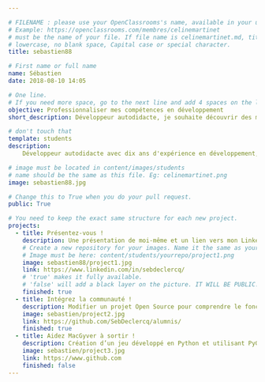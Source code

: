 ```yaml
---

# FILENAME : please use your OpenClassrooms's name, available in your url.
# Example: https://openclassrooms.com/membres/celinemartinet
# must be the name of your file. If file name is celinemartinet.md, title is celinemartinet.
# lowercase, no blank space, Capital case or special character.
title: sebastien88

# First name or full name
name: Sébastien
date: 2018-08-10 14:05

# One line.
# If you need more space, go to the next line and add 4 spaces on the left, as in 'description'.
objective: Professionnaliser mes compétences en développement
short_description: Développeur autodidacte, je souhaite découvrir des méthodes professionnelles et efficaces.

# don't touch that
template: students
description:
    Développeur autodidacte avec dix ans d'expérience en développement, je suis à la recherche d'une formation me permettant de professionnaliser mes compétences. Membre d'une équipe de développement spécialisée dans la gestion de flux de métadonnées, j'ai une appétence pour l'enrichissement et l'exploitation des données.

# image must be located in content/images/students
# name should be the same as this file. Eg: celinemartinet.png
image: sebastien88.jpg

# Change this to True when you do your pull request.
public: True

# You need to keep the exact same structure for each new project.
projects:
  - title: Présentez-vous !
    description: Une présentation de moi-même et un lien vers mon LinkedIn.
    # Create a new repository for your images. Name it the same as your nickname and profile picture.
    # Image must be here: content/students/yourrepo/project1.png
    image: sebastien88/project1.jpg
    link: https://www.linkedin.com/in/sebdeclercq/
    # 'true' makes it fully available.
    # 'false' will add a black layer on the picture. IT WILL BE PUBLIC!
    finished: true
  - title: Intégrez la communauté !
    description: Modifier un projet Open Source pour comprendre le fonctionnement de Git, de Github et des pull requests.
    image: sebastien/project2.jpg
    link: https://github.com/SebDeclercq/alumnis/
    finished: true
  - title: Aidez MacGyver à sortir !
    description: Création d’un jeu développé en Python et utilisant PyGame.
    image: sebastien/project3.jpg
    link: https://www.github.com
    finished: false
---
```

